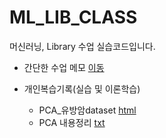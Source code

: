 # ML_LIB_CLASS
머신러닝, Library 수업 실습코드입니다.

- 간단한 수업 메모 [이동](https://github.com/juheefatal/ML_LIB_CLASS/tree/main/class%20writing)

- 개인복습기록(실습 및 이론학습)
  * PCA_유방암dataset [html](https://github.com/juheefatal/machine-learning/0816_PCA_%EC%9C%A0%EB%B0%A9%EC%95%94dataset.html)
  * PCA 내용정리 [txt](https://github.com/juheefatal/machine-learning/0816self_%EB%B9%84%EC%A7%80%EB%8F%84%ED%95%99%EC%8A%B5_PCA.txt)
